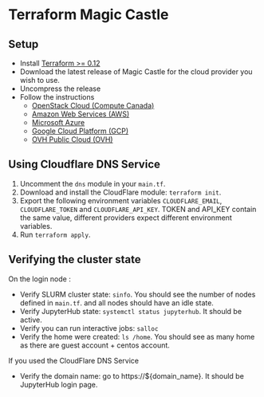 # Terraform Magic Castle

## Setup

- Install [Terraform >= 0.12](https://www.terraform.io/downloads.html)
- Download the latest release of Magic Castle for the cloud provider you wish to use.
- Uncompress the release
- Follow the instructions 
  - [OpenStack Cloud (Compute Canada)](openstack/README.md)
  - [Amazon Web Services (AWS)](aws/README.md)
  - [Microsoft Azure](azure/README.md)
  - [Google Cloud Platform (GCP)](gcp/README.md)
  - [OVH Public Cloud (OVH)](ovh/README.md)

## Using Cloudflare DNS Service

1. Uncomment the `dns` module in your `main.tf`.
2. Download and install the CloudFlare module: `terraform init`.
2. Export the following environment variables `CLOUDFLARE_EMAIL`, `CLOUDFLARE_TOKEN` and `CLOUDFLARE_API_KEY`. TOKEN and API_KEY contain the same value, different providers expect different environment variables.
3. Run `terraform apply`.

## Verifying the cluster state

On the login node :
- Verify SLURM cluster state: `sinfo`. You should see the number of nodes defined in `main.tf`.
and all nodes should have an idle state.
- Verify JupyterHub state: `systemctl status jupyterhub`. It should be active.
- Verify you can run interactive jobs: `salloc`
- Verify the home were created: `ls /home`. You should see as many home as there are guest account + centos account.

If you used the CloudFlare DNS Service
- Verify the domain name: go to https://${domain_name}. It should be JupyterHub login page.

